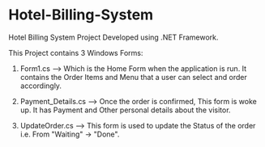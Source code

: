 # Hotel-Billing-System

Hotel Billing System Project Developed using .NET Framework.

This Project contains 3 Windows Forms:

1. Form1.cs --> Which is the Home Form when the application is run. It contains the Order Items and Menu that a user can select and order accordingly.

2. Payment_Details.cs --> Once the order is confirmed, This form is woke up. It has Payment and Other personal details about the visitor.

3. UpdateOrder.cs --> This form is used to update the Status of the order i.e. From "Waiting" -> "Done".
